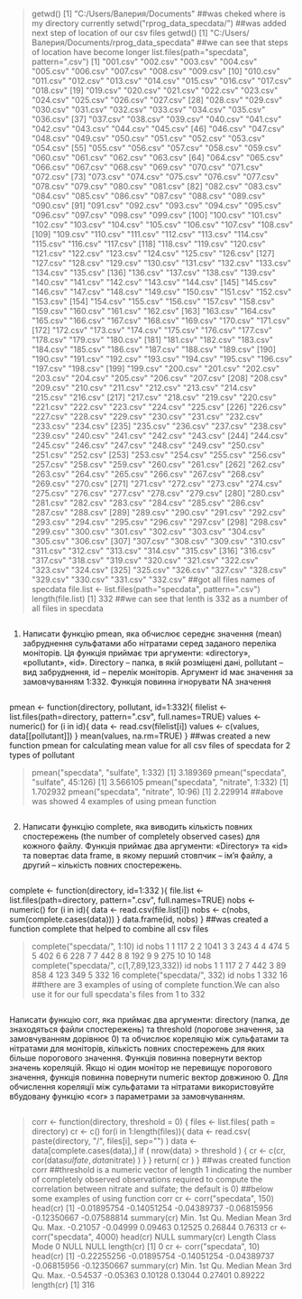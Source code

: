 ```R
```
> getwd()
[1] "C:/Users/Валерия/Documents"
##was cheked where is my  directory currently
> setwd("rprog_data_specdata/")
##was added next step of location of our csv files
> getwd()
[1] "C:/Users/Валерия/Documents/rprog_data_specdata"
##we can see that steps of location have become longer
> list.files(path="specdata", pattern=".csv")
  [1] "001.csv" "002.csv" "003.csv" "004.csv" "005.csv" "006.csv" "007.csv" "008.csv" "009.csv"
 [10] "010.csv" "011.csv" "012.csv" "013.csv" "014.csv" "015.csv" "016.csv" "017.csv" "018.csv"
 [19] "019.csv" "020.csv" "021.csv" "022.csv" "023.csv" "024.csv" "025.csv" "026.csv" "027.csv"
 [28] "028.csv" "029.csv" "030.csv" "031.csv" "032.csv" "033.csv" "034.csv" "035.csv" "036.csv"
 [37] "037.csv" "038.csv" "039.csv" "040.csv" "041.csv" "042.csv" "043.csv" "044.csv" "045.csv"
 [46] "046.csv" "047.csv" "048.csv" "049.csv" "050.csv" "051.csv" "052.csv" "053.csv" "054.csv"
 [55] "055.csv" "056.csv" "057.csv" "058.csv" "059.csv" "060.csv" "061.csv" "062.csv" "063.csv"
 [64] "064.csv" "065.csv" "066.csv" "067.csv" "068.csv" "069.csv" "070.csv" "071.csv" "072.csv"
 [73] "073.csv" "074.csv" "075.csv" "076.csv" "077.csv" "078.csv" "079.csv" "080.csv" "081.csv"
 [82] "082.csv" "083.csv" "084.csv" "085.csv" "086.csv" "087.csv" "088.csv" "089.csv" "090.csv"
 [91] "091.csv" "092.csv" "093.csv" "094.csv" "095.csv" "096.csv" "097.csv" "098.csv" "099.csv"
[100] "100.csv" "101.csv" "102.csv" "103.csv" "104.csv" "105.csv" "106.csv" "107.csv" "108.csv"
[109] "109.csv" "110.csv" "111.csv" "112.csv" "113.csv" "114.csv" "115.csv" "116.csv" "117.csv"
[118] "118.csv" "119.csv" "120.csv" "121.csv" "122.csv" "123.csv" "124.csv" "125.csv" "126.csv"
[127] "127.csv" "128.csv" "129.csv" "130.csv" "131.csv" "132.csv" "133.csv" "134.csv" "135.csv"
[136] "136.csv" "137.csv" "138.csv" "139.csv" "140.csv" "141.csv" "142.csv" "143.csv" "144.csv"
[145] "145.csv" "146.csv" "147.csv" "148.csv" "149.csv" "150.csv" "151.csv" "152.csv" "153.csv"
[154] "154.csv" "155.csv" "156.csv" "157.csv" "158.csv" "159.csv" "160.csv" "161.csv" "162.csv"
[163] "163.csv" "164.csv" "165.csv" "166.csv" "167.csv" "168.csv" "169.csv" "170.csv" "171.csv"
[172] "172.csv" "173.csv" "174.csv" "175.csv" "176.csv" "177.csv" "178.csv" "179.csv" "180.csv"
[181] "181.csv" "182.csv" "183.csv" "184.csv" "185.csv" "186.csv" "187.csv" "188.csv" "189.csv"
[190] "190.csv" "191.csv" "192.csv" "193.csv" "194.csv" "195.csv" "196.csv" "197.csv" "198.csv"
[199] "199.csv" "200.csv" "201.csv" "202.csv" "203.csv" "204.csv" "205.csv" "206.csv" "207.csv"
[208] "208.csv" "209.csv" "210.csv" "211.csv" "212.csv" "213.csv" "214.csv" "215.csv" "216.csv"
[217] "217.csv" "218.csv" "219.csv" "220.csv" "221.csv" "222.csv" "223.csv" "224.csv" "225.csv"
[226] "226.csv" "227.csv" "228.csv" "229.csv" "230.csv" "231.csv" "232.csv" "233.csv" "234.csv"
[235] "235.csv" "236.csv" "237.csv" "238.csv" "239.csv" "240.csv" "241.csv" "242.csv" "243.csv"
[244] "244.csv" "245.csv" "246.csv" "247.csv" "248.csv" "249.csv" "250.csv" "251.csv" "252.csv"
[253] "253.csv" "254.csv" "255.csv" "256.csv" "257.csv" "258.csv" "259.csv" "260.csv" "261.csv"
[262] "262.csv" "263.csv" "264.csv" "265.csv" "266.csv" "267.csv" "268.csv" "269.csv" "270.csv"
[271] "271.csv" "272.csv" "273.csv" "274.csv" "275.csv" "276.csv" "277.csv" "278.csv" "279.csv"
[280] "280.csv" "281.csv" "282.csv" "283.csv" "284.csv" "285.csv" "286.csv" "287.csv" "288.csv"
[289] "289.csv" "290.csv" "291.csv" "292.csv" "293.csv" "294.csv" "295.csv" "296.csv" "297.csv"
[298] "298.csv" "299.csv" "300.csv" "301.csv" "302.csv" "303.csv" "304.csv" "305.csv" "306.csv"
[307] "307.csv" "308.csv" "309.csv" "310.csv" "311.csv" "312.csv" "313.csv" "314.csv" "315.csv"
[316] "316.csv" "317.csv" "318.csv" "319.csv" "320.csv" "321.csv" "322.csv" "323.csv" "324.csv"
[325] "325.csv" "326.csv" "327.csv" "328.csv" "329.csv" "330.csv" "331.csv" "332.csv"
##got all files names of specdata
> file.list <- list.files(path="specdata", pattern=".csv")
> length(file.list)
[1] 332
##we can see that lenth is 332 as a number of all files in specdata
```R
```
1. Написати функцію pmean, яка обчислює середнє значення (mean)
забруднення сульфатами або нітратами серед заданого переліка
моніторів. Ця функція приймає три аргументи: «directory», «pollutant»,
«id». Directory – папка, в якій розміщені дані, pollutant – вид забруднення,
id – перелік моніторів. Аргумент id має значення за замовчуванням 1:332.
Функція повинна ігнорувати NA значення
```R
```
pmean <- function(directory, pollutant, id=1:332){
     filelist <- list.files(path=directory, pattern=".csv", full.names=TRUE)
     values <- numeric()
     for (i in id){
     data <- read.csv(filelist[i])
     values <- c(values, data[[pollutant]])
     }
     mean(values, na.rm=TRUE)
}
##was created a new function pmean for calculating mean value for all csv files of specdata for 2 types of pollutant
> pmean("specdata", "sulfate", 1:332)
[1] 3.189369
> pmean("specdata", "sulfate", 45:126)
[1] 3.566105
> pmean("specdata", "nitrate", 1:332)
[1] 1.702932
> pmean("specdata", "nitrate", 10:96)
[1] 2.229914
##above was showed 4 examples of using pmean function
```R
```
2. Написати функцію complete, яка виводить кількість повних спостережень
(the number of completely observed cases) для кожного файлу. Функція
приймає два аргументи: «Directory» та «id» та повертає data frame, в
якому перший стовпчик – ім’я файлу, а другий – кількість повних
спостережень.
```R
```
complete <- function(directory, id=1:332 ){
   file.list <- list.files(path=directory, pattern=".csv", full.names=TRUE)
   nobs <- numeric()
   for (i in id){
   data <- read.csv(file.list[i])
   nobs <- c(nobs, sum(complete.cases(data)))
   }
   data.frame(id, nobs)
}
##was created a function complete that helped to combine all csv files
> complete("specdata/", 1:10)
     id nobs
1     1  117
2     2 1041
3     3  243
4     4  474
5     5  402
6     6  228
7     7  442
8     8  192
9     9  275
10   10  148
> complete("specdata/", c(1,7,89,123,332))
   id nobs
1   1  117
2   7  442
3  89  858
4 123  349
5 332   16
> complete("specdata/", 332)
   id nobs
1 332   16
##there are 3 examples of using of complete function.We can also use it for our full specdata's files from 1 to 332
```R
```
Написати функцію corr, яка приймає два аргументи: directory (папка, де
знаходяться файли спостережень) та threshold (порогове значення, за
замовчуванням дорівнює 0) та обчислює кореляцію між сульфатами та
нітратами для моніторів, кількість повних спостережень для яких більше
порогового значення. Функція повинна повернути вектор значень
кореляцій. Якщо ні один монітор не перевищує порогового значення,
функція повинна повернути numeric вектор довжиною 0. Для обчислення
кореляції між сульфатами та нітратами використовуйте вбудовану функцію 
«cor» з параметрами за замовчуванням.
```R
```
>corr <- function(directory, threshold = 0) {
   files <- list.files( path = directory)
   cr <- c() 
   for(i in 1:length(files)){
     data <- read.csv( paste(directory, "/", files[i], sep="") )
     data <- data[complete.cases(data),]
     if ( nrow(data) > threshold ) {
       cr <- c(cr, cor(data$sulfate, data$nitrate) ) 
     }
   }
   return( cr )
 }
 ##was created function corr
 ##threshold is a numeric vector of length 1 indicating the number of completely observed observations required to compute the correlation between nitrate and sulfate; the default is 0)
 ##below some examples of using function corr
 cr <- corr("specdata", 150)
>head(cr)
[1] -0.01895754 -0.14051254 -0.04389737 -0.06815956 -0.12350667 -0.07588814
>summary(cr)
    Min.  1st Qu.   Median     Mean  3rd Qu.     Max. 
-0.21057 -0.04999  0.09463  0.12525  0.26844  0.76313 
 cr <- corr("specdata", 4000)
> head(cr)
NULL
> summary(cr)
Length  Class   Mode 
     0   NULL   NULL 
> length(cr)
[1] 0
> cr <- corr("specdata", 10)
> head(cr)
[1] -0.22255256 -0.01895754 -0.14051254 -0.04389737 -0.06815956 -0.12350667
> summary(cr)
    Min.  1st Qu.   Median     Mean  3rd Qu.     Max. 
-0.54537 -0.05363  0.10128  0.13044  0.27401  0.89222 
> length(cr)
[1] 316
```R
```
